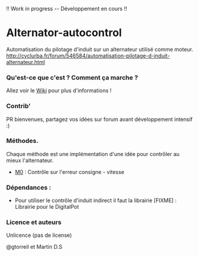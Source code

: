 !! Work in progress -- Développement en cours !!

# Alternator-autocontrol 

Automatisation du pilotage d'induit sur un alternateur utilisé comme moteur. 
http://cyclurba.fr/forum/546584/automatisation-pilotage-d-induit-alternateur.html

### Qu'est-ce que c'est ? Comment ça marche ? 
Allez voir le [Wiki](github.com/GTorreil/Alternator-autocontrol/wiki) pour plus d'informations ! 

### Contrib' 

PR bienvenues, partagez vos idées sur forum avant développement intensif :)

### Méthodes. 
Chaque méthode est une implémentation d'une idée pour contrôler au mieux l'alternateur. 
- [M0](methodes/M0/readme.md) : Contrôle sur l'erreur consigne - vitesse

### Dépendances :
- Pour utiliser le contrôle d'induit indirect il faut la librairie [FIXME] : Librairie pour le DigitalPot

### Licence et auteurs

Unlicence (pas de license)

@gtorreil et Martin D.S
